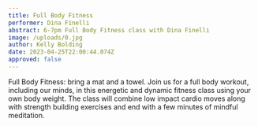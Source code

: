 ```yaml
---
title: Full Body Fitness
performer: Dina Finelli
abstract: 6-7pm Full Body Fitness class with Dina Finelli
image: /uploads/0.jpg
author: Kelly Bolding
date: 2023-04-25T22:00:44.074Z
approved: false
---
```

Full Body Fitness: bring a mat and a towel. Join us for a full body workout, including our minds, in this energetic and dynamic fitness class using your own body weight. The class will combine low impact cardio moves along with strength building exercises and end with a few minutes of mindful meditation.